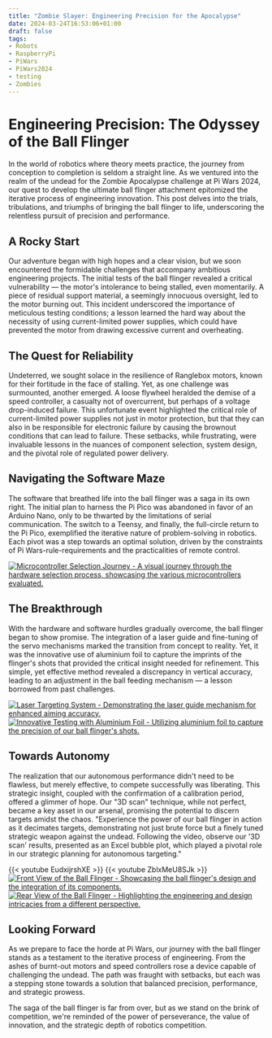 ```yaml
---
title: "Zombie Slayer: Engineering Precision for the Apocalypse"
date: 2024-03-24T16:53:06+01:00
draft: false
tags:
- Robots
- RaspberryPi
- PiWars
- PiWars2024
- testing
- Zombies
---
```


# Engineering Precision: The Odyssey of the Ball Flinger
In the world of robotics where theory meets practice, the journey from conception to completion is seldom a straight line. As we ventured into the realm of the undead for the Zombie Apocalypse challenge at Pi Wars 2024, our quest to develop the ultimate ball flinger attachment epitomized the iterative process of engineering innovation. This post delves into the trials, tribulations, and triumphs of bringing the ball flinger to life, underscoring the relentless pursuit of precision and performance.

## A Rocky Start
Our adventure began with high hopes and a clear vision, but we soon encountered the formidable challenges that accompany ambitious engineering projects. The initial tests of the ball flinger revealed a critical vulnerability — the motor's intolerance to being stalled, even momentarily. A piece of residual support material, a seemingly innocuous oversight, led to the motor burning out. This incident underscored the importance of meticulous testing conditions; a lesson learned the hard way about the necessity of using current-limited power supplies, which could have prevented the motor from drawing excessive current and overheating.

## The Quest for Reliability
Undeterred, we sought solace in the resilience of Ranglebox motors, known for their fortitude in the face of stalling. Yet, as one challenge was surmounted, another emerged. A loose flywheel heralded the demise of a speed controller, a casualty not of overcurrent, but perhaps of a voltage drop-induced failure. This unfortunate event highlighted the critical role of current-limited power supplies not just in motor protection, but that they can also in be responsible for electronic failure by causing the brownout conditions that can lead to failure. These setbacks, while frustrating, were invaluable lessons in the nuances of component selection, system design, and the pivotal role of regulated power delivery.

## Navigating the Software Maze
The software that breathed life into the ball flinger was a saga in its own right. The initial plan to harness the Pi Pico was abandoned in favor of an Arduino Nano, only to be thwarted by the limitations of serial communication. The switch to a Teensy, and finally, the full-circle return to the Pi Pico, exemplified the iterative nature of problem-solving in robotics. Each pivot was a step towards an optimal solution, driven by the constraints of Pi Wars-rule-requirements and the practicalities of remote control.

[![Microcontroller Selection Journey - A visual journey through the hardware selection process, showcasing the various microcontrollers evaluated.](sm_microcontrollers.jpg)](microcontrollers.jpg "Microcontroller Selection Journey")


## The Breakthrough
With the hardware and software hurdles gradually overcome, the ball flinger began to show promise. The integration of a laser guide and fine-tuning of the servo mechanisms marked the transition from concept to reality. Yet, it was the innovative use of aluminium foil to capture the imprints of the flinger's shots that provided the critical insight needed for refinement. This simple, yet effective method revealed a discrepancy in vertical accuracy, leading to an adjustment in the ball feeding mechanism — a lesson borrowed from past challenges.

[![Laser Targeting System - Demonstrating the laser guide mechanism for enhanced aiming accuracy.](sm_laser-targetting.jpg)](laser-targetting.jpg "Laser Targeting System ")
[![Innovative Testing with Aluminium Foil - Utilizing aluminium foil to capture the precision of our ball flinger's shots.](sm_foil-imprints.jpg)](foil-imprints.jpg "Innovative Testing with Aluminium Foil - Utilizing aluminium foil to capture the precision of our ball flinger's shots. the ball imprints are visible in the foil")


## Towards Autonomy
The realization that our autonomous performance didn't need to be flawless, but merely effective, to compete successfully was liberating. This strategic insight, coupled with the confirmation of a calibration period, offered a glimmer of hope. Our "3D scan" technique, while not perfect, became a key asset in our arsenal, promising the potential to discern targets amidst the chaos.
"Experience the power of our ball flinger in action as it decimates targets, demonstrating not just brute force but a finely tuned strategic weapon against the undead. Following the video, observe our '3D scan' results, presented as an Excel bubble plot, which played a pivotal role in our strategic planning for autonomous targeting."

{{< youtube EudxijrshXE >}}
{{< youtube ZblxMeU8SJk >}}
[![Front View of the Ball Flinger - Showcasing the ball flinger's design and the integration of its components.](sm_front-view.jpg)](front-view.jpg "Front View of the Ball Flinger - Showcasing the ball flinger's design and the integration of its components.")
[![Rear View of the Ball Flinger - Highlighting the engineering and design intricacies from a different perspective.](sm_rear-view.jpg)](rear-view.jpg "Rear View of the Ball Flinger - Highlighting the engineering and design intricacies from a different perspective.")

## Looking Forward
As we prepare to face the horde at Pi Wars, our journey with the ball flinger stands as a testament to the iterative process of engineering. From the ashes of burnt-out motors and speed controllers rose a device capable of challenging the undead. The path was fraught with setbacks, but each was a stepping stone towards a solution that balanced precision, performance, and strategic prowess.

The saga of the ball flinger is far from over, but as we stand on the brink of competition, we're reminded of the power of perseverance, the value of innovation, and the strategic depth of robotics competition.

